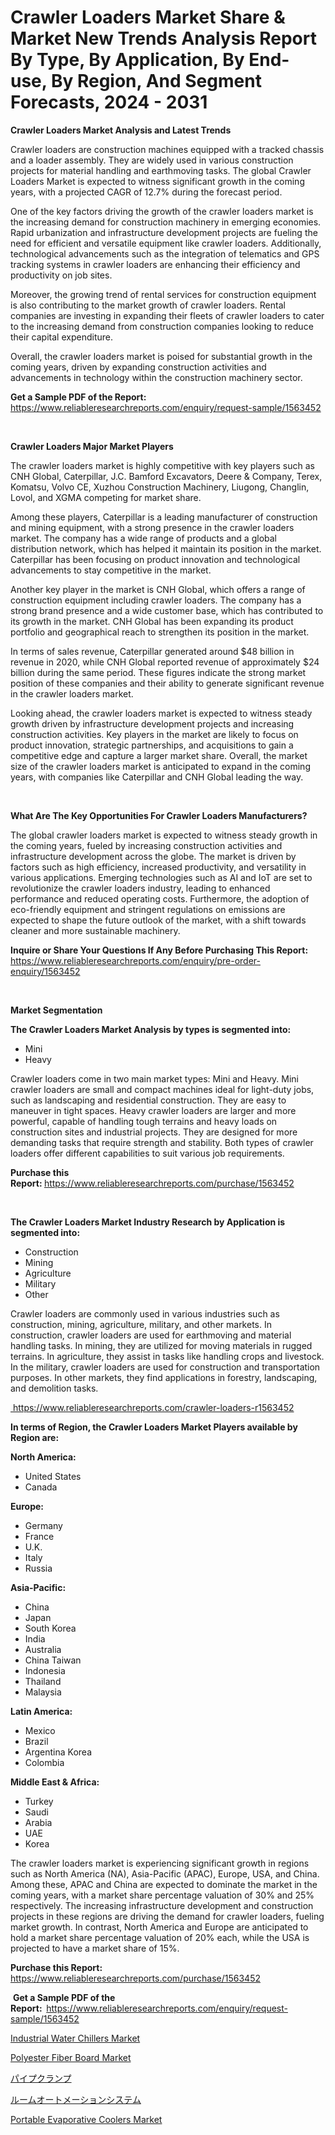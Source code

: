 <p><h1>Crawler Loaders Market Share & Market New Trends Analysis Report By Type, By Application, By End-use, By Region, And Segment Forecasts, 2024 - 2031</h1></p><p><strong>Crawler Loaders Market Analysis and Latest Trends</strong></p>
<p><p>Crawler loaders are construction machines equipped with a tracked chassis and a loader assembly. They are widely used in various construction projects for material handling and earthmoving tasks. The global Crawler Loaders Market is expected to witness significant growth in the coming years, with a projected CAGR of 12.7% during the forecast period.</p><p>One of the key factors driving the growth of the crawler loaders market is the increasing demand for construction machinery in emerging economies. Rapid urbanization and infrastructure development projects are fueling the need for efficient and versatile equipment like crawler loaders. Additionally, technological advancements such as the integration of telematics and GPS tracking systems in crawler loaders are enhancing their efficiency and productivity on job sites.</p><p>Moreover, the growing trend of rental services for construction equipment is also contributing to the market growth of crawler loaders. Rental companies are investing in expanding their fleets of crawler loaders to cater to the increasing demand from construction companies looking to reduce their capital expenditure.</p><p>Overall, the crawler loaders market is poised for substantial growth in the coming years, driven by expanding construction activities and advancements in technology within the construction machinery sector.</p></p>
<p><strong>Get a Sample PDF of the Report:&nbsp;</strong> <a href="https://www.reliableresearchreports.com/enquiry/request-sample/1563452">https://www.reliableresearchreports.com/enquiry/request-sample/1563452</a></p>
<p>&nbsp;</p>
<p><strong>Crawler Loaders Major Market Players</strong></p>
<p><p>The crawler loaders market is highly competitive with key players such as CNH Global, Caterpillar, J.C. Bamford Excavators, Deere & Company, Terex, Komatsu, Volvo CE, Xuzhou Construction Machinery, Liugong, Changlin, Lovol, and XGMA competing for market share. </p><p>Among these players, Caterpillar is a leading manufacturer of construction and mining equipment, with a strong presence in the crawler loaders market. The company has a wide range of products and a global distribution network, which has helped it maintain its position in the market. Caterpillar has been focusing on product innovation and technological advancements to stay competitive in the market. </p><p>Another key player in the market is CNH Global, which offers a range of construction equipment including crawler loaders. The company has a strong brand presence and a wide customer base, which has contributed to its growth in the market. CNH Global has been expanding its product portfolio and geographical reach to strengthen its position in the market.</p><p>In terms of sales revenue, Caterpillar generated around $48 billion in revenue in 2020, while CNH Global reported revenue of approximately $24 billion during the same period. These figures indicate the strong market position of these companies and their ability to generate significant revenue in the crawler loaders market.</p><p>Looking ahead, the crawler loaders market is expected to witness steady growth driven by infrastructure development projects and increasing construction activities. Key players in the market are likely to focus on product innovation, strategic partnerships, and acquisitions to gain a competitive edge and capture a larger market share. Overall, the market size of the crawler loaders market is anticipated to expand in the coming years, with companies like Caterpillar and CNH Global leading the way.</p></p>
<p>&nbsp;</p>
<p><strong>What Are The Key Opportunities For Crawler Loaders Manufacturers?</strong></p>
<p><p>The global crawler loaders market is expected to witness steady growth in the coming years, fueled by increasing construction activities and infrastructure development across the globe. The market is driven by factors such as high efficiency, increased productivity, and versatility in various applications. Emerging technologies such as AI and IoT are set to revolutionize the crawler loaders industry, leading to enhanced performance and reduced operating costs. Furthermore, the adoption of eco-friendly equipment and stringent regulations on emissions are expected to shape the future outlook of the market, with a shift towards cleaner and more sustainable machinery.</p></p>
<p><strong>Inquire or Share Your Questions If Any Before Purchasing This Report:</strong> <a href="https://www.reliableresearchreports.com/enquiry/pre-order-enquiry/1563452">https://www.reliableresearchreports.com/enquiry/pre-order-enquiry/1563452</a></p>
<p>&nbsp;</p>
<p><strong>Market Segmentation</strong></p>
<p><strong>The Crawler Loaders Market Analysis by types is segmented into:</strong></p>
<p><ul><li>Mini</li><li>Heavy</li></ul></p>
<p><p>Crawler loaders come in two main market types: Mini and Heavy. Mini crawler loaders are small and compact machines ideal for light-duty jobs, such as landscaping and residential construction. They are easy to maneuver in tight spaces. Heavy crawler loaders are larger and more powerful, capable of handling tough terrains and heavy loads on construction sites and industrial projects. They are designed for more demanding tasks that require strength and stability. Both types of crawler loaders offer different capabilities to suit various job requirements.</p></p>
<p><strong>Purchase this Report:&nbsp;</strong><a href="https://www.reliableresearchreports.com/purchase/1563452">https://www.reliableresearchreports.com/purchase/1563452</a></p>
<p>&nbsp;</p>
<p><strong>The Crawler Loaders Market Industry Research by Application is segmented into:</strong></p>
<p><ul><li>Construction</li><li>Mining</li><li>Agriculture</li><li>Military</li><li>Other</li></ul></p>
<p><p>Crawler loaders are commonly used in various industries such as construction, mining, agriculture, military, and other markets. In construction, crawler loaders are used for earthmoving and material handling tasks. In mining, they are utilized for moving materials in rugged terrains. In agriculture, they assist in tasks like handling crops and livestock. In the military, crawler loaders are used for construction and transportation purposes. In other markets, they find applications in forestry, landscaping, and demolition tasks.</p></p>
<p><a href="https://www.reliableresearchreports.com/crawler-loaders-r1563452">&nbsp;https://www.reliableresearchreports.com/crawler-loaders-r1563452</a></p>
<p><strong>In terms of Region, the Crawler Loaders Market Players available by Region are:</strong></p>
<p>
    <p> <strong> North America: </strong>
        <ul>
            <li>United States</li>
            <li>Canada</li>
        </ul>
        </p> 
    <p> <strong> Europe: </strong>
        <ul>
            <li>Germany</li>
            <li>France</li>
            <li>U.K.</li>
            <li>Italy</li>
            <li>Russia</li>
        </ul>
        </p> 
    <p> <strong> Asia-Pacific: </strong>
        <ul>
            <li>China</li>
            <li>Japan</li>
            <li>South Korea</li>
            <li>India</li>
            <li>Australia</li>
            <li>China Taiwan</li>
            <li>Indonesia</li>
            <li>Thailand</li>
            <li>Malaysia</li>
        </ul>
        </p> 
    <p> <strong> Latin America: </strong>
        <ul>
            <li>Mexico</li>
            <li>Brazil</li>
            <li>Argentina Korea</li>
            <li>Colombia</li>
        </ul>
        </p> 
    <p> <strong> Middle East & Africa: </strong>
        <ul>
            <li>Turkey</li>
            <li>Saudi</li>
            <li>Arabia</li>
            <li>UAE</li>
            <li>Korea</li>
        </ul>
    </p>
    </p>
<p><p>The crawler loaders market is experiencing significant growth in regions such as North America (NA), Asia-Pacific (APAC), Europe, USA, and China. Among these, APAC and China are expected to dominate the market in the coming years, with a market share percentage valuation of 30% and 25% respectively. The increasing infrastructure development and construction projects in these regions are driving the demand for crawler loaders, fueling market growth. In contrast, North America and Europe are anticipated to hold a market share percentage valuation of 20% each, while the USA is projected to have a market share of 15%.</p></p>
<p><strong>Purchase this Report: </strong><a href="https://www.reliableresearchreports.com/purchase/1563452">https://www.reliableresearchreports.com/purchase/1563452</a></p>
<p>&nbsp;<strong>Get a Sample PDF of the Report:&nbsp;&nbsp;</strong><a href="https://www.reliableresearchreports.com/enquiry/request-sample/1563452">https://www.reliableresearchreports.com/enquiry/request-sample/1563452</a></p>
<p><strong></strong></p>
<p><p><a href="https://github.com/brentleyjimmiealvaradoz4l1rea/Market-Research-Report-List-2/blob/main/industrial-water-chillers-market.md">Industrial Water Chillers Market</a></p><p><a href="https://www.linkedin.com/pulse/polyester-fiber-board-market-size-growing-forecasted-period-nxt5e?trackingId=oY9b3A%2F0D1ZIx5SBm5ZpQQ%3D%3D">Polyester Fiber Board Market</a></p><p><a href="https://github.com/EstaSprer20231/Market-Research-Report-List-1/blob/main/212984936261.md">パイプクランプ</a></p><p><a href="https://github.com/vlcostes/Market-Research-Report-List-1/blob/main/466398736260.md">ルームオートメーションシステム</a></p><p><a href="https://github.com/Angelnienowdseej3e45z3p8c/Market-Research-Report-List-2/blob/main/portable-evaporative-coolers-market.md">Portable Evaporative Coolers Market</a></p></p>